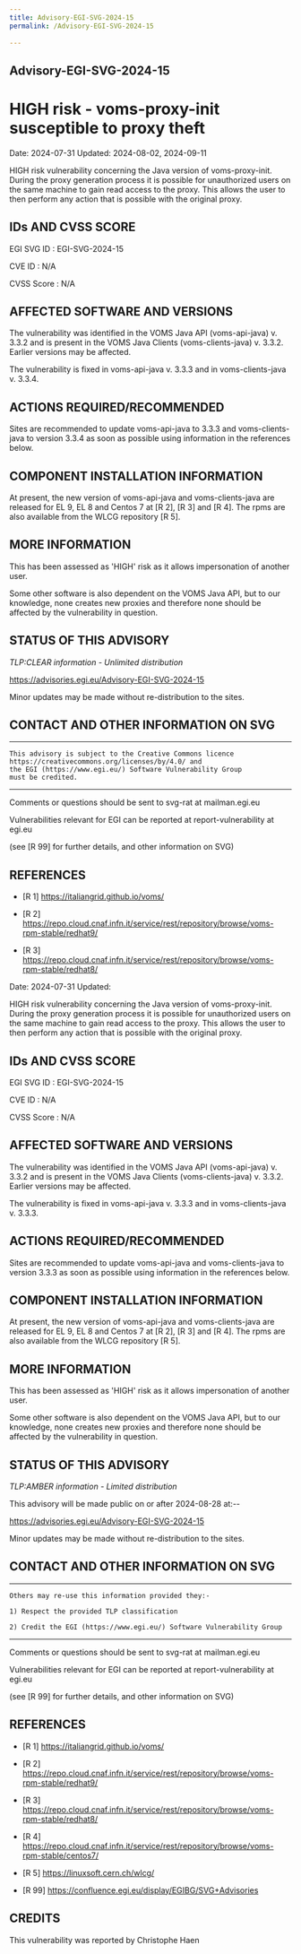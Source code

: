 ```yaml
---
title: Advisory-EGI-SVG-2024-15
permalink: /Advisory-EGI-SVG-2024-15
  
---
```


## Advisory-EGI-SVG-2024-15

# HIGH risk - voms-proxy-init susceptible to proxy theft

Date:        2024-07-31
Updated:     2024-08-02, 2024-09-11

HIGH risk vulnerability concerning the Java version of voms-proxy-init.
During the proxy generation process it is possible for unauthorized
users on the same machine to gain read access to the proxy. 
This allows the user to then perform any action that is possible with 
the original proxy.

## IDs AND CVSS SCORE 

EGI SVG ID : EGI-SVG-2024-15
    
CVE ID     : N/A

CVSS Score : N/A 
    
## AFFECTED SOFTWARE AND VERSIONS

The vulnerability was identified in the VOMS Java API (voms-api-java)
v. 3.3.2 and is present in the VOMS Java Clients (voms-clients-java)
v. 3.3.2. Earlier versions may be affected.
  
The vulnerability is fixed in voms-api-java v. 3.3.3 
and in voms-clients-java v. 3.3.4.


## ACTIONS REQUIRED/RECOMMENDED

Sites are recommended to update voms-api-java to 3.3.3 and 
voms-clients-java to version 3.3.4 as soon as possible using 
information in the references below.


## COMPONENT INSTALLATION INFORMATION

At present, the new version of voms-api-java and voms-clients-java 
are released for EL 9, EL 8 and Centos 7 at [R 2], [R 3] and [R 4].
The rpms are also available from the WLCG repository [R 5].


## MORE INFORMATION

This has been assessed as 'HIGH' risk as it allows impersonation of 
another user.

Some other software is also dependent on the VOMS Java API, but to
our knowledge, none creates new proxies and therefore none should be 
affected by the vulnerability in question.
    
## STATUS OF THIS ADVISORY
                         
_TLP:CLEAR information - Unlimited distribution_ 

https://advisories.egi.eu/Advisory-EGI-SVG-2024-15 

Minor updates may be made without re-distribution to the sites.


## CONTACT AND OTHER INFORMATION ON SVG

-----------------------------
    This advisory is subject to the Creative Commons licence 
    https://creativecommons.org/licenses/by/4.0/ and
    the EGI (https://www.egi.eu/) Software Vulnerability Group 
    must be credited.
-----------------------
    
Comments or questions should be sent to
	svg-rat at mailman.egi.eu

Vulnerabilities relevant for EGI can be reported at
	report-vulnerability at egi.eu
    
(see [R 99] for further details, and other information on SVG)
    
    
## REFERENCES

- [R 1] <https://italiangrid.github.io/voms/>

- [R 2] <https://repo.cloud.cnaf.infn.it/service/rest/repository/browse/voms-rpm-stable/redhat9/>

- [R 3] <https://repo.cloud.cnaf.infn.it/service/rest/repository/browse/voms-rpm-stable/redhat8/>
  
Date:        2024-07-31
Updated:

HIGH risk vulnerability concerning the Java version of voms-proxy-init.
During the proxy generation process it is possible for unauthorized
users on the same machine to gain read access to the proxy. 
This allows the user to then perform any action that is possible with 
the original proxy.

## IDs AND CVSS SCORE 

EGI SVG ID : EGI-SVG-2024-15
    
CVE ID     : N/A

CVSS Score : N/A 
    
## AFFECTED SOFTWARE AND VERSIONS

The vulnerability was identified in the VOMS Java API (voms-api-java)
v. 3.3.2 and is present in the VOMS Java Clients (voms-clients-java)
v. 3.3.2. Earlier versions may be affected.
  
The vulnerability is fixed in voms-api-java v. 3.3.3 and in
voms-clients-java v. 3.3.3.


## ACTIONS REQUIRED/RECOMMENDED

Sites are recommended to update voms-api-java and voms-clients-java to
version 3.3.3 as soon as possible using information in the references 
below.


## COMPONENT INSTALLATION INFORMATION

At present, the new version of voms-api-java and voms-clients-java 
are released for EL 9, EL 8 and Centos 7 at [R 2], [R 3] and [R 4].
The rpms are also available from the WLCG repository [R 5].


## MORE INFORMATION

This has been assessed as 'HIGH' risk as it allows impersonation of 
another user.

Some other software is also dependent on the VOMS Java API, but to
our knowledge, none creates new proxies and therefore none should be 
affected by the vulnerability in question.
    
## STATUS OF THIS ADVISORY
                         
_TLP:AMBER information - Limited distribution_ 

This advisory will be made public on or after 2024-08-28 at:--

https://advisories.egi.eu/Advisory-EGI-SVG-2024-15 

Minor updates may be made without re-distribution to the sites.


## CONTACT AND OTHER INFORMATION ON SVG

-----------------------------
    Others may re-use this information provided they:-
    
    1) Respect the provided TLP classification
    
    2) Credit the EGI (https://www.egi.eu/) Software Vulnerability Group
-----------------------------
    
Comments or questions should be sent to
	svg-rat at mailman.egi.eu

Vulnerabilities relevant for EGI can be reported at
	report-vulnerability at egi.eu
    
(see [R 99] for further details, and other information on SVG)
    
    
## REFERENCES

- [R 1] <https://italiangrid.github.io/voms/>

- [R 2] <https://repo.cloud.cnaf.infn.it/service/rest/repository/browse/voms-rpm-stable/redhat9/>

- [R 3] <https://repo.cloud.cnaf.infn.it/service/rest/repository/browse/voms-rpm-stable/redhat8/>
       
- [R 4] <https://repo.cloud.cnaf.infn.it/service/rest/repository/browse/voms-rpm-stable/centos7/>

- [R 5] <https://linuxsoft.cern.ch/wlcg/>

- [R 99] <https://confluence.egi.eu/display/EGIBG/SVG+Advisories>

## CREDITS

This vulnerability was reported by Christophe Haen

